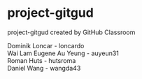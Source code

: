 # project-gitgud
project-gitgud created by GitHub Classroom

Dominik Loncar - loncardo  
Wai Lam Eugene Au Yeung - auyeun31  
Roman Huts - hutsroma  
Daniel Wang - wangda43
